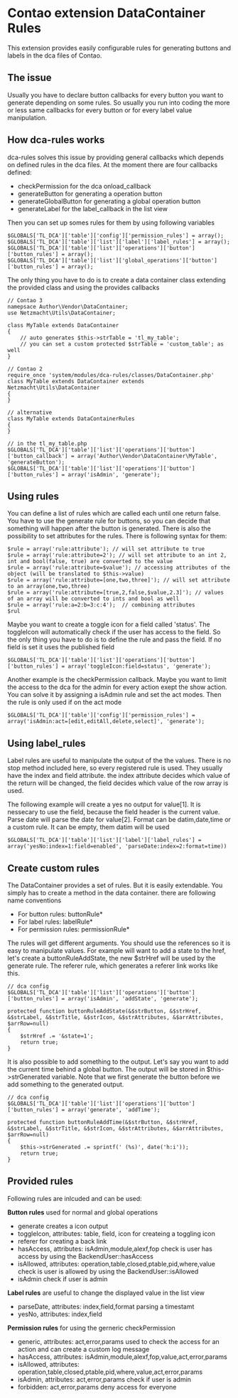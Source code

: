 Contao extension DataContainer Rules
=========

This extension provides easily configurable rules for generating buttons and labels in the dca files of Contao.

The issue
--------

Usually you have to declare button callbacks for every button you want to generate depending on some rules. 
So usually you run into coding the more or less same callbacks for every button or for every label value
manipulation.

How dca-rules works
--------

dca-rules solves this issue by providing general callbacks which depends on defined rules in the dca files. At
the moment there are four callbacks defined:

* checkPermission 		for the dca onload_callback
* generateButton		for generating a operation button
* generateGlobalButton 	for generating a global operation button
* generateLabel			for the label_callback in the list view

Then you can set up somes rules for them by using following variables

	$GLOBALS['TL_DCA']['table']['config']['permission_rules'] = array();
	$GLOBALS['TL_DCA']['table']['list']['label']['label_rules'] = array();
	$GLOBALS['TL_DCA']['table']['list']['operations']['button']['button_rules'] = array();
	$GLOBALS['TL_DCA']['table']['list']['global_operations']['button']['button_rules'] = array();

The only thing you have to do is to create a data container class extending the provided class and using the 
provides callbacks

	// Contao 3
	namepsace Author\Vendor\DataContainer;
	use Netzmacht\Utils\DataContainer;
	
	class MyTable extends DataContainer
	{
		// auto generates $this->strTable = 'tl_my_table';
		// you can set a custom protected $strTable = 'custom_table'; as well  
	}

	// Contao 2
	require_once 'system/modules/dca-rules/classes/DataContainer.php'
	class MyTable extends DataContainer extends Netzmacht\Utils\DataContainer
	{
	}
	
	// alternative
	class MyTable extends DataContainerRules
	{
	}

	// in the tl_my_table.php
	$GLOBALS['TL_DCA']['table']['list']['operations']['button']['button_callback'] = array('Author\Vendor\DataContainer\MyTable', 'generateButton');
	$GLOBALS['TL_DCA']['table']['list']['operations']['button']['button_rules'] = array('isAdmin', 'generate');
	
Using rules
------

You can define a list of rules which are called each until one return false. You have to use the generate rule for buttons, so you can decide that
something will happen after the button is generated. There is also the possibility to set attributes for the rules. There is following syntax for
them:

	$rule = array('rule:attribute'); // will set attribute to true
	$rule = array('rule:attribute=2'); // will set attribute to an int 2, int and bool(false, true) are converted to the value
	$rule = array('rule:attribute=$value'); // accessing attributes of the object (will be translated to $this->value)
	$rule = array('rule:attribute=[one,two,three]'); // will set attribute to an array(one,two,three)
	$rule = array('rule:attribute=[true,2,false,$value,2.3]'); // values of an array will be converted to ints and bool as well
	$rule = array('rule:a=2:b=3:c:4');	// combining attributes
	$rul

Maybe you want to create a toggle icon for a field called 'status'. The toggleIcon will automatically check if the user has access to the field. So
the only thing you have to do is to define the rule and pass the field. If no field is set it uses the published field

	$GLOBALS['TL_DCA']['table']['list']['operations']['button']['button_rules'] = array('toggleIcon:field=status', 'generate');

Another example is the checkPermission callback. Maybe you want to limit the access to the dca for the admin for every action exept the show action.
You can solve it by assigning a isAdmin rule and set the act modes. Then the rule is only used if on the act mode

	$GLOBALS['TL_DCA']['table']['config']['permission_rules'] = array('isAdmin:act=[edit,editAll,delete,select]', 'generate');
	
Using label_rules
------

Label rules are useful to manipulate the output of the the values. There is no stop method included here, so every registered rule is used. They usually
have the index and field attribute. the index attribute decides which value of the return will be changed, the field decides which value of the row array is used.

The following example will create a yes no output for value[1]. It is nessecary to use the field, because the field header is the current value. Parse date will parse
the date for value[2]. Format can be datim,date,time or a custom rule. It can be empty, them datim will be used

	$GLOBALS['TL_DCA']['table']['list']['label']['label_rules'] = array('yesNo:index=1:field=enabled', 'parseDate:index=2:format=time))
	
Create custom rules
------

The DataContainer provides a set of rules. But it is easily extendable. You simply has to create a method in the data container. there are following
name conventions

* For button rules: buttonRule* 
* For label rules: labelRule*
* For permission rules: permissionRule*

The rules will get different arguments. You should use the references so it is easy to manipulate values. For example will want to add a state to the href,
let's create a buttonRuleAddState, the new $strHref will be used by the generate rule. The referer rule, which generates a referer link works like this.

	// dca config
	$GLOBALS['TL_DCA']['table']['list']['operations']['button']['button_rules'] = array('isAdmin', 'addState', 'generate');

	protected function buttonRuleAddState(&$strButton, &$strHref, &$strLabel, &$strTitle, &$strIcon, &$strAttributes, &$arrAttributes, $arrRow=null)
	{
		$strHref .= '&state=1';
		return true;
	}
	
It is also possible to add something to the output. Let's say you want to add the current time behind a global button. The output will be stored in 
$this->strGenerated variable. Note that we first generate the button before we add something to the generated output.

	// dca config
	$GLOBALS['TL_DCA']['table']['list']['operations']['button']['button_rules'] = array('generate', 'addTime');

	protected function buttonRuleAddTime(&$strButton, &$strHref, &$strLabel, &$strTitle, &$strIcon, &$strAttributes, &$arrAttributes, $arrRow=null)
	{
		$this->strGenerated .= sprintf(' (%s)', date('h:i'));
		return true;
	}
	
Provided rules
------

Following rules are inlcuded and can be used:

__Button rules__
used for normal and global operations

* generate											creates a icon output
* toggleIcon, attributes: table, field, icon		for createing a toggling icon
* referer											for creating a back link
* hasAccess, attributes: isAdmin,module,alexf,fop	check is user has access by using the BackendUser::hasAccess
* isAllowed, attributes: operation,table,closed,ptable,pid,where,value	check is user is allowed by using the BackendUser::isAllowed
* isAdmin											check if user is admin

__Label rules__
are useful to change the displayed value in the list view

* parseDate, attributes: index,field,format			parsing a timestamt
* yesNo, attributes: index,field

__Permission rules__
for using the gerneric checkPermission

* generic, attributes: act,error,params				used to check the access for an action and can create a custom log message
* hasAccess, attributes: isAdmin,module,alexf,fop,value,act,error,params
* isAllowed, attributes: operation,table,closed,ptable,pid,where,value,act,error,params
* isAdmin, attributes: act,error,params				check if user is admin
* forbidden: act,error,params						deny access for everyone